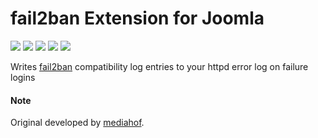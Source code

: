 # fail2ban Extension for Joomla

![](https://img.shields.io/static/v1?label=Joomla&message=3.X&style=flat&logo=joomla&logoColor=orange&color=blue)
![](https://img.shields.io/github/release/z-index-net/joomla-plugin-system-fail2ban.svg)
![](https://img.shields.io/github/downloads/z-index-net/joomla-plugin-system-fail2ban/total.svg)
![](https://img.shields.io/badge/Maintained%3F-no-red.svg)
![](https://img.shields.io/github/license/z-index-net/joomla-plugin-system-fail2ban.svg)

Writes [fail2ban](https://www.fail2ban.org) compatibility log entries to your httpd error log on failure logins 

#### Note
Original developed by [mediahof](https://bitbucket.org/mediahof/joomla-plugin-system-fail2ban).
